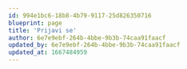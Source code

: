 ```yaml
---
id: 994e1bc6-18b8-4b79-9117-25d826350716
blueprint: page
title: 'Prijavi se'
author: 6e7e9ebf-264b-4bbe-9b3b-74caa91faacf
updated_by: 6e7e9ebf-264b-4bbe-9b3b-74caa91faacf
updated_at: 1667484959
---
```

